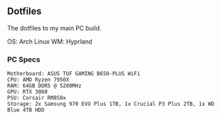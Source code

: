 ## Dotfiles

The dotfiles to my main PC build.

OS: Arch Linux
WM: Hyprland


### PC Specs
```
Motherboard: ASUS TUF GAMING B650-PLUS WiFi
CPU: AMD Ryzen 7950X
RAM: 64GB DDR5 @ 5200MHz
GPU: RTX 3060
PSU: Corsair RM850x
Storage: 2x Samsung 970 EVO Plus 1TB, 1x Crucial P3 Plus 2TB, 1x WD Blue 4TB HDD
```
